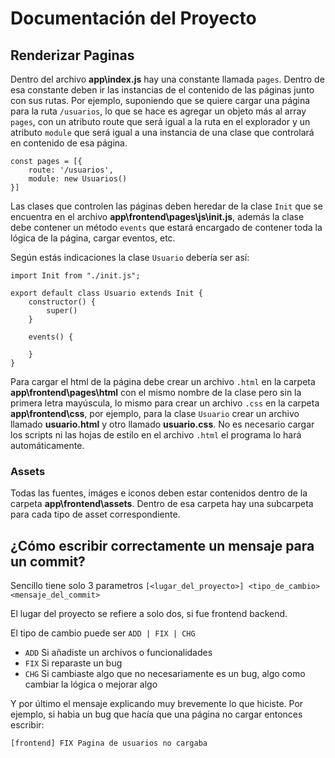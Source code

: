 # Documentación del Proyecto

## Renderizar Paginas

Dentro del archivo **app\index.js** hay una constante llamada ```pages```. Dentro de esa constante deben ir las instancias de el contenido de las páginas junto con sus rutas. Por ejemplo, suponiendo que se quiere cargar una página para la ruta ```/usuarios```, lo que se hace es agregar un objeto más al array ```pages```, con un atributo route que será igual a la ruta en el explorador y un atributo ```module``` que será igual a una instancia de una clase que controlará en contenido de esa página.

```
const pages = [{
    route: '/usuarios',
    module: new Usuarios()   
}]
```

Las clases que controlen las páginas deben heredar de la clase ```Init``` que se encuentra en el archivo **app\frontend\pages\js\init.js**, además la clase debe contener un método ```events``` que estará encargado de contener toda la lógica de la página, cargar eventos, etc.

Según estás indicaciones la clase ```Usuario``` debería ser así:

```
import Init from "./init.js";

export default class Usuario extends Init {
    constructor() {
        super()
    } 

    events() {

    }
}
```

Para cargar el html de la página debe crear un archivo ```.html``` en la carpeta **app\frontend\pages\html** con el mismo nombre de la clase pero sin la primera letra mayúscula, lo mismo para crear un archivo ```.css``` en la carpeta **app\frontend\css**, por ejemplo, para la clase ```Usuario``` crear un archivo llamado **usuario.html** y otro llamado **usuario.css**. No es necesario cargar los scripts ni las hojas de estilo en el archivo ```.html``` el programa lo hará automáticamente.

### Assets

Todas las fuentes, imáges e iconos deben estar contenidos dentro de la carpeta **app\frontend\assets**. Dentro de esa carpeta hay una subcarpeta para cada tipo de asset correspondiente.

## ¿Cómo escribir correctamente un mensaje para un commit?

Sencillo tiene solo 3 parametros ```[<lugar_del_proyecto>] <tipo_de_cambio> <mensaje_del_commit>```

El lugar del proyecto se refiere a solo dos, si fue frontend backend.

El tipo de cambio puede ser ```ADD | FIX | CHG```
* ```ADD``` Si añadiste un archivos o funcionalidades
* ```FIX``` Si reparaste un bug
* ```CHG``` Si cambiaste algo que no necesariamente es un bug, algo como cambiar la lógica o mejorar algo

Y por último el mensaje explicando muy brevemente lo que hiciste. Por ejemplo, si habia un bug que hacía que una página no cargar entonces escribir:

 ```[frontend] FIX Pagina de usuarios no cargaba```